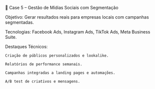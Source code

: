 💬 Case 5 – Gestão de Mídias Sociais com Segmentação

Objetivo: Gerar resultados reais para empresas locais com campanhas segmentadas.

Tecnologias: Facebook Ads, Instagram Ads, TikTok Ads, Meta Business Suite.

Destaques Técnicos:

    Criação de públicos personalizados e lookalike.

    Relatórios de performance semanais.

    Campanhas integradas a landing pages e automações.

    A/B test de criativos e mensagens.
